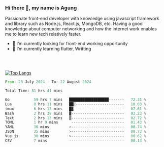 ### Hi there 👋, my name is Agung
Passionate front-end developer with knowledge using javascript framework and library such as Node.js, React.js, MongoDB, etc. Having a good knowledge about computer networking and how the internet work enables me to learn new tech relatively faster.

<!--
**agungfir98/agungfir98** is a ✨ _special_ ✨ repository because its `README.md` (this file) appears on your GitHub profile.
-->

- 🔭 I’m currently looking for front-end working opportunity
- 🌱 I’m currently learning flutter, Writting
<br/>
<br/>

[![Top Langs](https://github-readme-stats.vercel.app/api/top-langs/?username=agungfir98&langs_count=5)](https://github.com/anuraghazra/github-readme-stats)

<!--START_SECTION:waka-->

```rust
From: 23 July 2024 - To: 22 August 2024

Total Time: 81 hrs 41 mins

Go           59 hrs 7 mins   ██████████████████-------   72.31 %
Lua          8 hrs 11 mins   ██░----------------------   10.03 %
tmux         6 hrs 13 mins   █▓-----------------------   07.61 %
Bash         2 hrs 38 mins   ▓------------------------   03.23 %
Text         2 hrs 13 mins   ▒------------------------   02.72 %
TOML         1 hr 9 mins      ------------------------   01.43 %
YAML         36 mins         >------------------------   00.74 %
JSON         35 mins         >------------------------   00.73 %
Vue.js       30 mins         >------------------------   00.62 %
CSV          7 mins          -------------------------   00.14 %
```

<!--END_SECTION:waka-->
